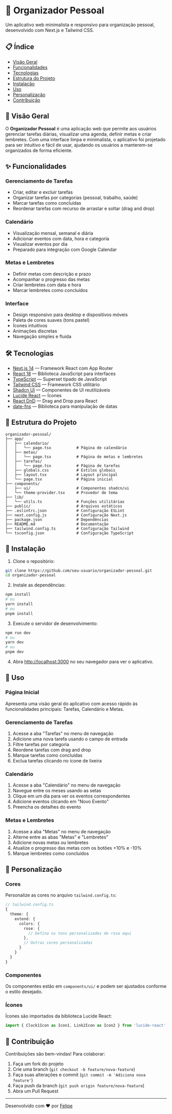 # 📝 Organizador Pessoal

Um aplicativo web minimalista e responsivo para organização pessoal, desenvolvido com Next.js e Tailwind CSS.

## 📋 Índice

- [Visão Geral](#visão-geral)
- [Funcionalidades](#funcionalidades)
- [Tecnologias](#tecnologias)
- [Estrutura do Projeto](#estrutura-do-projeto)
- [Instalação](#instalação)
- [Uso](#uso)
- [Personalização](#personalização)
- [Contribuição](#contribuição)

## 👀 Visão Geral

O **Organizador Pessoal** é uma aplicação web que permite aos usuários gerenciar tarefas diárias, visualizar uma agenda, definir metas e criar lembretes. Com uma interface limpa e minimalista, o aplicativo foi projetado para ser intuitivo e fácil de usar, ajudando os usuários a manterem-se organizados de forma eficiente.

## ✨ Funcionalidades

### Gerenciamento de Tarefas

- Criar, editar e excluir tarefas  
- Organizar tarefas por categorias (pessoal, trabalho, saúde)  
- Marcar tarefas como concluídas  
- Reordenar tarefas com recurso de arrastar e soltar (drag and drop)

### Calendário

- Visualização mensal, semanal e diária  
- Adicionar eventos com data, hora e categoria  
- Visualizar eventos por dia  
- Preparado para integração com Google Calendar

### Metas e Lembretes

- Definir metas com descrição e prazo  
- Acompanhar o progresso das metas  
- Criar lembretes com data e hora  
- Marcar lembretes como concluídos

### Interface

- Design responsivo para desktop e dispositivos móveis  
- Paleta de cores suaves (tons pastel)  
- Ícones intuitivos  
- Animações discretas  
- Navegação simples e fluida

## 🛠️ Tecnologias

- [Next.js 14](https://nextjs.org/) — Framework React com App Router  
- [React 18](https://reactjs.org/) — Biblioteca JavaScript para interfaces  
- [TypeScript](https://www.typescriptlang.org/) — Superset tipado de JavaScript  
- [Tailwind CSS](https://tailwindcss.com/) — Framework CSS utilitário  
- [Shadcn UI](https://ui.shadcn.com/) — Componentes de UI reutilizáveis  
- [Lucide React](https://lucide.dev/) — Ícones  
- [React DnD](https://react-dnd.github.io/react-dnd/) — Drag and Drop para React  
- [date-fns](https://date-fns.org/) — Biblioteca para manipulação de datas

## 📁 Estrutura do Projeto

```
organizador-pessoal/
├── app/
│   ├── calendario/
│   │   └── page.tsx           # Página de calendário
│   ├── metas/
│   │   └── page.tsx           # Página de metas e lembretes
│   ├── tarefas/
│   │   └── page.tsx           # Página de tarefas
│   ├── globals.css            # Estilos globais
│   ├── layout.tsx             # Layout principal
│   └── page.tsx               # Página inicial
├── components/
│   ├── ui/                    # Componentes shadcn/ui
│   └── theme-provider.tsx     # Provedor de tema
├── lib/
│   └── utils.ts               # Funções utilitárias
├── public/                    # Arquivos estáticos
├── .eslintrc.json             # Configuração ESLint
├── next.config.js             # Configuração Next.js
├── package.json               # Dependências
├── README.md                  # Documentação
├── tailwind.config.ts         # Configuração Tailwind
└── tsconfig.json              # Configuração TypeScript
```

## 🚀 Instalação

1. Clone o repositório:

```bash
git clone https://github.com/seu-usuario/organizador-pessoal.git
cd organizador-pessoal
```

2. Instale as dependências:

```bash
npm install
# ou
yarn install
# ou
pnpm install
```

3. Execute o servidor de desenvolvimento:

```bash
npm run dev
# ou
yarn dev
# ou
pnpm dev
```

4. Abra [http://localhost:3000](http://localhost:3000) no seu navegador para ver o aplicativo.

## 📖 Uso

### Página Inicial

Apresenta uma visão geral do aplicativo com acesso rápido às funcionalidades principais: Tarefas, Calendário e Metas.

### Gerenciamento de Tarefas

1. Acesse a aba "Tarefas" no menu de navegação  
2. Adicione uma nova tarefa usando o campo de entrada  
3. Filtre tarefas por categoria  
4. Reordene tarefas com drag and drop  
5. Marque tarefas como concluídas  
6. Exclua tarefas clicando no ícone de lixeira

### Calendário

1. Acesse a aba "Calendário" no menu de navegação  
2. Navegue entre os meses usando as setas  
3. Clique em um dia para ver os eventos correspondentes  
4. Adicione eventos clicando em "Novo Evento"  
5. Preencha os detalhes do evento

### Metas e Lembretes

1. Acesse a aba "Metas" no menu de navegação  
2. Alterne entre as abas "Metas" e "Lembretes"  
3. Adicione novas metas ou lembretes  
4. Atualize o progresso das metas com os botões +10% e -10%  
5. Marque lembretes como concluídos

## 🎨 Personalização

### Cores

Personalize as cores no arquivo `tailwind.config.ts`:

```ts
// tailwind.config.ts
{
  theme: {
    extend: {
      colors: {
        rose: {
          // Defina os tons personalizados de rosa aqui
        },
        // Outras cores personalizadas
      }
    }
  }
}
```

### Componentes

Os componentes estão em `components/ui/` e podem ser ajustados conforme o estilo desejado.

### Ícones

Ícones são importados da biblioteca Lucide React:

```ts
import { Clock1Icon as Icon1, Link2Icon as Icon2 } from 'lucide-react'
```

## 👥 Contribuição

Contribuições são bem-vindas! Para colaborar:

1. Faça um fork do projeto  
2. Crie uma branch (`git checkout -b feature/nova-feature`)  
3. Faça suas alterações e commit (`git commit -m 'Adiciona nova feature'`)  
4. Faça push da branch (`git push origin feature/nova-feature`)  
5. Abra um Pull Request

---

Desenvolvido com ❤️ por [Felipe](https://github.com/fmelods)
